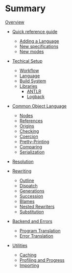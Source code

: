 # Summary

[Overview](./overview.md)

- [Quick reference guide](./overview.md)
	- [Adding a Language]()
	- [New specifications]()
	- [New modes]()

- [Techical Setup](./setup.md)
	- [Workflow](./setup-workflow.md)
	- [Language](./setup-language.md)
	- [Build System](./setup-build-system.md)
	- [Libraries]()
		- [ANTLR]()
		- [Logback]()

- [Common Object Language](./col.md)
	- [Nodes](./col-nodes.md)
	- [References](./col-ref.md)
	- [Origins](./col-origin.md)
	- [Checking](./col-check.md)
	- [Coercion](./col-coercion.md)
	- [Pretty-Printing](./col-pp.md)
	- [Comparing](./col-compare.md)
	- [Serialization](./col-serialize.md)

- [Resolution](./resolution.md)

- [Rewriting](./rw.md)
	- [Outline](./rw-outline.md)
	- [Dispatch](./rw-dispatch.md)
	- [Generations](./rw-generation.md)
	- [Succession](./rw-succession.md)
	- [Blames](./rw-blame.md)
	- [Nested Rewriters](./rw-nested.md)
	- [Substitution]()

- [Backend and Errors](./backend.md)
	- [Program Translation]()
	- [Error Translation]()

- [Utilities](./util.md)
	- [Caching](./util-cache.md)
	- [Profiling and Progress](./util-progress.md)
	- [Importing]()